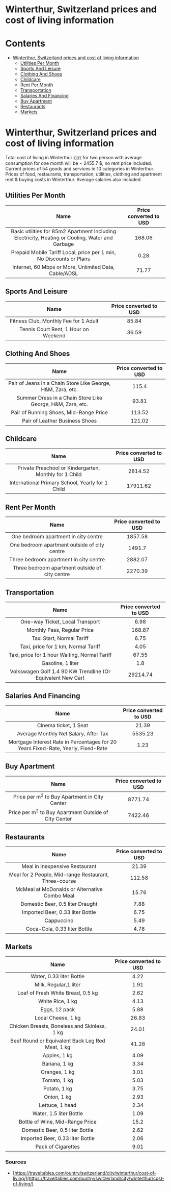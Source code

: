 
Winterthur, Switzerland prices and cost of living information
=============================================================

Contents
========

* [Winterthur, Switzerland prices and cost of living information](#winterthur-switzerland-prices-and-cost-of-living-information)
	* [Utilities Per Month](#utilities-per-month)
	* [Sports And Leisure](#sports-and-leisure)
	* [Clothing And Shoes](#clothing-and-shoes)
	* [Childcare](#childcare)
	* [Rent Per Month](#rent-per-month)
	* [Transportation](#transportation)
	* [Salaries And Financing](#salaries-and-financing)
	* [Buy Apartment](#buy-apartment)
	* [Restaurants](#restaurants)
	* [Markets](#markets)

# Winterthur, Switzerland prices and cost of living information


Total cost of living in Winterthur 🇨🇭 for two person with average consumption for one month will be ~ 2455.7 $, no rent 
price included. Current prices of 54 goods and services in 10 categories  in Winterthur. Prices of food, restaurants, 
transportation, utilities, clothing and apartment rent & buying costs in Winterthur. Average salaries also included.
## Utilities Per Month
  

|Name|Price converted to USD|
| :---: | :---: |
|Basic utilities for 85m2 Apartment including Electricity, Heating or Cooling, Water and Garbage|168.06|
|Prepaid Mobile Tariff Local, price per 1 min, No Discounts or Plans|0.28|
|Internet, 60 Mbps or More, Unlimited Data, Cable/ADSL|71.77|
  

## Sports And Leisure
  

|Name|Price converted to USD|
| :---: | :---: |
|Fitness Club, Monthly Fee for 1 Adult|85.84|
|Tennis Court Rent, 1 Hour on Weekend|36.59|
  

## Clothing And Shoes
  

|Name|Price converted to USD|
| :---: | :---: |
|Pair of Jeans in a Chain Store Like George, H&M, Zara, etc.|115.4|
|Summer Dress in a Chain Store Like George, H&M, Zara, etc.|93.81|
|Pair of Running Shoes, Mid-Range Price|113.52|
|Pair of Leather Business Shoes|121.02|
  

## Childcare
  

|Name|Price converted to USD|
| :---: | :---: |
|Private Preschool or Kindergarten, Monthly for 1 Child|2814.52|
|International Primary School, Yearly for 1 Child|17911.62|
  

## Rent Per Month
  

|Name|Price converted to USD|
| :---: | :---: |
|One bedroom apartment in city centre|1857.58|
|One bedroom apartment outside of city centre|1491.7|
|Three bedroom apartment in city centre|2882.07|
|Three bedroom apartment outside of city centre|2270.39|
  

## Transportation
  

|Name|Price converted to USD|
| :---: | :---: |
|One-way Ticket, Local Transport|6.98|
|Monthly Pass, Regular Price|168.87|
|Taxi Start, Normal Tariff|6.75|
|Taxi, price for 1 km, Normal Tariff|4.05|
|Taxi, price for 1 hour Waiting, Normal Tariff|67.55|
|Gasoline, 1 liter|1.8|
|Volkswagen Golf 1.4 90 KW Trendline (Or Equivalent New Car)|29214.74|
  

## Salaries And Financing
  

|Name|Price converted to USD|
| :---: | :---: |
|Cinema ticket, 1 Seat|21.39|
|Average Monthly Net Salary, After Tax|5535.23|
|Mortgage Interest Rate in Percentages for 20 Years Fixed-Rate, Yearly, Fixed-Rate|1.23|
  

## Buy Apartment
  

|Name|Price converted to USD|
| :---: | :---: |
|Price per m<sup>2</sup> to Buy Apartment in City Center|8771.74|
|Price per m<sup>2</sup> to Buy Apartment Outside of City Center|7422.46|
  

## Restaurants
  

|Name|Price converted to USD|
| :---: | :---: |
|Meal in Inexpensive Restaurant|21.39|
|Meal for 2 People, Mid-range Restaurant, Three-course|112.58|
|McMeal at McDonalds or Alternative Combo Meal|15.76|
|Domestic Beer, 0.5 liter Draught|7.88|
|Imported Beer, 0.33 liter Bottle|6.75|
|Cappuccino|5.49|
|Coca-Cola, 0.33 liter Bottle|4.78|
  

## Markets
  

|Name|Price converted to USD|
| :---: | :---: |
|Water, 0.33 liter Bottle|4.22|
|Milk, Regular,1 liter|1.91|
|Loaf of Fresh White Bread, 0.5 kg|2.62|
|White Rice, 1 kg|4.13|
|Eggs, 12 pack|5.88|
|Local Cheese, 1 kg|26.83|
|Chicken Breasts, Boneless and Skinless, 1 kg|24.01|
|Beef Round or Equivalent Back Leg Red Meat, 1 kg |41.28|
|Apples, 1 kg|4.09|
|Banana, 1 kg|3.34|
|Oranges, 1 kg|3.01|
|Tomato, 1 kg|5.03|
|Potato, 1 kg|3.75|
|Onion, 1 kg|2.93|
|Lettuce, 1 head|2.34|
|Water, 1.5 liter Bottle|1.09|
|Bottle of Wine, Mid-Range Price|15.2|
|Domestic Beer, 0.5 liter Bottle|2.62|
|Imported Beer, 0.33 liter Bottle|2.06|
|Pack of Cigarettes|9.01|
  

### Sources

- [https://traveltables.com/ountry/switzerland/city/winterthur/cost-of-living/](https://traveltables.com/ountry/switzerland/city/winterthur/cost-of-living/)
